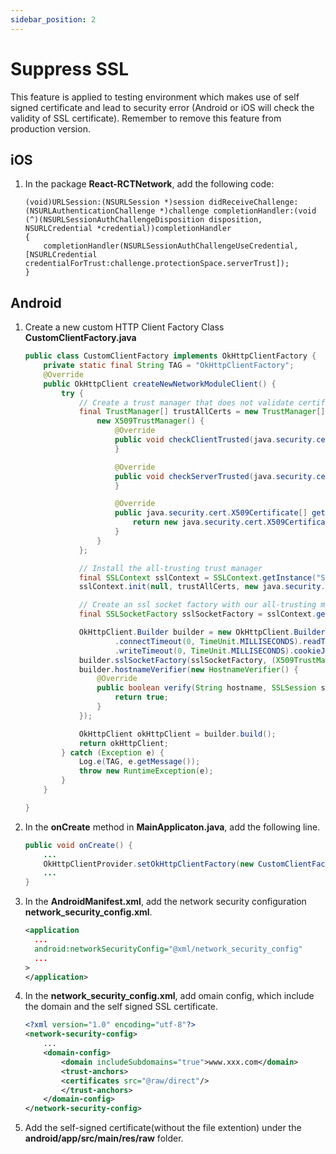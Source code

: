 ```yaml
---
sidebar_position: 2
---
```


# Suppress SSL

This feature is applied to testing environment which makes use of self signed certificate and lead to security error (Android or iOS will check the validity of SSL certificate). Remember to remove this feature from production version.

## iOS

1. In the package **React-RCTNetwork**, add the following code:

    ```objc title="RCTHTTPRequestHandler.mm"
    (void)URLSession:(NSURLSession *)session didReceiveChallenge:(NSURLAuthenticationChallenge *)challenge completionHandler:(void (^)(NSURLSessionAuthChallengeDisposition disposition, NSURLCredential *credential))completionHandler
    {
        completionHandler(NSURLSessionAuthChallengeUseCredential, [NSURLCredential credentialForTrust:challenge.protectionSpace.serverTrust]);
    }
    ```

## Android

1. Create a new custom HTTP Client Factory Class **CustomClientFactory.java**

    ```java title="android/app/src/main/java/com/xxx/CustomClientFactory.java"
    public class CustomClientFactory implements OkHttpClientFactory {
        private static final String TAG = "OkHttpClientFactory";
        @Override
        public OkHttpClient createNewNetworkModuleClient() {
            try {
                // Create a trust manager that does not validate certificate chains
                final TrustManager[] trustAllCerts = new TrustManager[]{
                    new X509TrustManager() {
                        @Override
                        public void checkClientTrusted(java.security.cert.X509Certificate[] chain, String authType) throws CertificateException {
                        }

                        @Override
                        public void checkServerTrusted(java.security.cert.X509Certificate[] chain, String authType) throws CertificateException {
                        }

                        @Override
                        public java.security.cert.X509Certificate[] getAcceptedIssuers() {
                            return new java.security.cert.X509Certificate[]{};
                        }
                    }
                };

                // Install the all-trusting trust manager
                final SSLContext sslContext = SSLContext.getInstance("SSL");
                sslContext.init(null, trustAllCerts, new java.security.SecureRandom());

                // Create an ssl socket factory with our all-trusting manager
                final SSLSocketFactory sslSocketFactory = sslContext.getSocketFactory();

                OkHttpClient.Builder builder = new OkHttpClient.Builder()
                        .connectTimeout(0, TimeUnit.MILLISECONDS).readTimeout(0, TimeUnit.MILLISECONDS)
                        .writeTimeout(0, TimeUnit.MILLISECONDS).cookieJar(new ReactCookieJarContainer());
                builder.sslSocketFactory(sslSocketFactory, (X509TrustManager) trustAllCerts[0]);
                builder.hostnameVerifier(new HostnameVerifier() {
                    @Override
                    public boolean verify(String hostname, SSLSession session) {
                        return true;
                    }
                });

                OkHttpClient okHttpClient = builder.build();
                return okHttpClient;
            } catch (Exception e) {
                Log.e(TAG, e.getMessage());
                throw new RuntimeException(e);
            }
        }

    }
    ```

2. In the **onCreate** method in **MainApplicaton.java**, add the following line.

    ```java title="android/app/src/main/java/com/emoapp/MainApplication.java"
    public void onCreate() {
        ...
        OkHttpClientProvider.setOkHttpClientFactory(new CustomClientFactory());
        ...
    }
    ```

3. In the **AndroidManifest.xml**, add the network security configuration **network_security_config.xml**.

    ```xml title="android/app/src/main/AndroidManifest.xml"
    <application
      ...
      android:networkSecurityConfig="@xml/network_security_config"
      ...
    >
    </application>
    ```

4. In the **network_security_config.xml**, add omain config, which include the domain and the self signed SSL certificate.

    ```xml title="android/app/src/main/res/xml/network_security_config.xml"
    <?xml version="1.0" encoding="utf-8"?>
    <network-security-config>
        ...
        <domain-config>
            <domain includeSubdomains="true">www.xxx.com</domain>
            <trust-anchors>
            <certificates src="@raw/direct"/>
            </trust-anchors>
        </domain-config>
    </network-security-config>
    ```

5. Add the self-signed certificate(without the file extention) under the **android/app/src/main/res/raw** folder.
